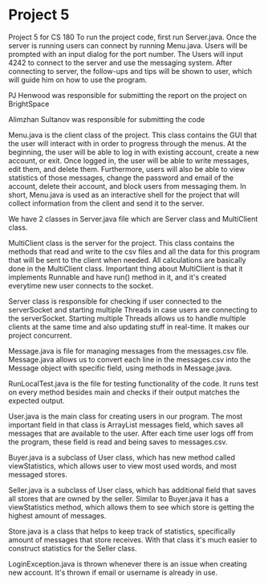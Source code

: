 # Project 5
Project 5 for CS 180 
To run the project code, first run Server.java. Once the server is running users can 
connect by running Menu.java. Users will be prompted with an input dialog for the port number.
The Users will input 4242 to connect to the server and use the messaging system.
After connecting to server, the follow-ups and tips will be shown to user, 
which will guide him on how to use the program.

PJ Henwood was responsible for submitting the report on the project on BrightSpace

Alimzhan Sultanov was responsible for submitting the code

Menu.java is the client class of the project. This class contains the GUI that the user will interact with 
in order to progress through the menus. At the beginning, the user will be able to log in with existing account, create
a new account, or exit. Once logged in, the user will be able to write messages, edit them, and delete them.
Furthermore, users will also be able to view statistics of those messages, change the password and email of 
the account, delete their account, and block users from messaging them. In short, Menu.java is used as an
interactive shell for the project that will collect information from the client and send it to the server.

We have 2 classes in Server.java file which are Server class and MultiClient class.

MultiClient class is the server for the project. This class contains the methods that read and write to the csv files 
and all the data for this program that will be sent to the client when needed. All calculations are basically 
done in the MultiClient class. Important thing about MultiClient is that it implements Runnable and have run() method
in it, and it's created everytime new user connects to the socket.

Server class is responsible for checking if user connected to the serverSocket and starting multiple Threads
in case users are connecting to the serverSocket. Starting multiple Threads allows us to handle multiple clients
at the same time and also updating stuff in real-time. It makes our project concurrent.

Message.java is file for managing messages from the messages.csv file. Message.java allows us to convert
each line in the messages.csv into the Message object with specific field, using methods in Message.java.

RunLocalTest.java is the file for testing functionality of the code. It runs test on every method besides main
and checks if their output matches the expected output.

User.java is the main class for creating users in our program. The most important field in that class
is ArrayList<Message> messages field, which saves all messages that are available to the user. After
each time user logs off from the program, these field is read and being saves to messages.csv.

Buyer.java is a subclass of User class, which has new method called viewStatistics, which allows user 
to view most used words, and most messaged stores.

Seller.java is a subclass of User class, which has additional field that saves all stores that are 
owned by the seller. Similar to Buyer.java it has a viewStatistics method, which allows them to see which 
store is getting the highest amount of messages.

Store.java is a class that helps to keep track of statistics, specifically amount of messages that 
store receives. With that class it's much easier to construct statistics for the Seller class.

LoginException.java is thrown whenever there is an issue when creating new account. It's thrown if email or
username is already in use. 